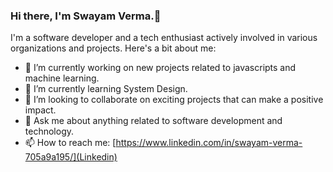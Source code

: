 ### Hi there, I'm Swayam Verma.👋

<!--
**swayamverma412/swayamverma412** is a ✨ _special_ ✨ repository because its `README.md` (this file) appears on your GitHub profile.

Here are some ideas to get you started:

- 🔭 I’m currently working on ...
- 🌱 I’m currently learning ...
- 👯 I’m looking to collaborate on ...
- 🤔 I’m looking for help with ...
- 💬 Ask me about ...
- 📫 How to reach me: ...
- 😄 Pronouns: ...
- ⚡ Fun fact: ...
-->
I'm a software developer and a tech enthusiast actively involved in various organizations and projects. Here's a bit about me:
- 🔭 I’m currently working on new projects related to javascripts and machine learning.
- 🌱 I’m currently learning System Design.
- 👯 I’m looking to collaborate on exciting projects that can make a positive impact.
- 💬 Ask me about anything related to software development and technology.
- 📫 How to reach me: [https://www.linkedin.com/in/swayam-verma-705a9a195/](Linkedin)
